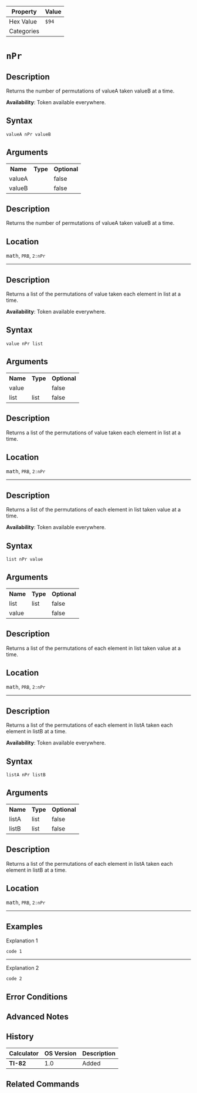 | Property      | Value |
|---------------|-------|
| Hex Value     | `$94`|
| Categories    | <ul></ul> |

# ` nPr `

## Description
Returns the number of permutations of valueA taken valueB at a time.


<b>Availability</b>: Token available everywhere.

## Syntax
`valueA nPr valueB`

## Arguments
<table>
<tr><th>Name</th><th>Type</th><th>Optional</th></tr>

<tr><td>valueA</td><td></td><td>false</td></tr>

<tr><td>valueB</td><td></td><td>false</td></tr>

</table>

## Description
Returns the number of permutations of valueA taken valueB at a time.

## Location
<kbd>math</kbd>, `PRB`, `2:nPr`
<hr>

## Description
Returns a list of the permutations of value taken each element in list at a time.


<b>Availability</b>: Token available everywhere.

## Syntax
`value nPr list`

## Arguments
<table>
<tr><th>Name</th><th>Type</th><th>Optional</th></tr>

<tr><td>value</td><td></td><td>false</td></tr>

<tr><td>list</td><td>list</td><td>false</td></tr>

</table>

## Description
Returns a list of the permutations of value taken each element in list at a time.

## Location
<kbd>math</kbd>, `PRB`, `2:nPr`
<hr>

## Description
Returns a list of the permutations of each element in list taken value at a time.


<b>Availability</b>: Token available everywhere.

## Syntax
`list nPr value`

## Arguments
<table>
<tr><th>Name</th><th>Type</th><th>Optional</th></tr>

<tr><td>list</td><td>list</td><td>false</td></tr>

<tr><td>value</td><td></td><td>false</td></tr>

</table>

## Description
Returns a list of the permutations of each element in list taken value at a time.

## Location
<kbd>math</kbd>, `PRB`, `2:nPr`
<hr>

## Description
Returns a list of the permutations of each element in listA taken each element in listB at a time.


<b>Availability</b>: Token available everywhere.

## Syntax
`listA nPr listB`

## Arguments
<table>
<tr><th>Name</th><th>Type</th><th>Optional</th></tr>

<tr><td>listA</td><td>list</td><td>false</td></tr>

<tr><td>listB</td><td>list</td><td>false</td></tr>

</table>

## Description
Returns a list of the permutations of each element in listA taken each element in listB at a time.

## Location
<kbd>math</kbd>, `PRB`, `2:nPr`
<hr>

## Examples

Explanation 1
```ti-basic
code 1
```
---
Explanation 2
```ti-basic
code 2
```

## Error Conditions


## Advanced Notes


## History
| Calculator | OS Version | Description |
|------------|------------|-------------|
| <b>TI-82</b> | 1.0 | Added

## Related Commands

    